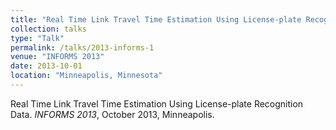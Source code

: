 ```yaml
---
title: "Real Time Link Travel Time Estimation Using License-plate Recognition Data"
collection: talks
type: "Talk"
permalink: /talks/2013-informs-1
venue: "INFORMS 2013"
date: 2013-10-01
location: "Minneapolis, Minnesota"
---
```


Real Time Link Travel Time Estimation Using License-plate Recognition Data. <i>INFORMS 2013</i>, October 2013, Minneapolis.
